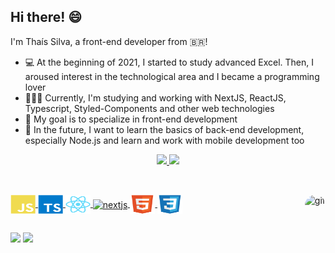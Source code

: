 ## Hi there! 😄

I'm Thaís Silva, a front-end developer from 🇧🇷!



- 💻 At the beginning of 2021, I started to study advanced Excel. Then, I aroused interest in the technological area and I became a programming lover
- 👩🏾‍💻 Currently, I'm studying and working with NextJS, ReactJS, Typescript, Styled-Components and other web technologies
- 🎯 My goal is to specialize in front-end development
- 📌 In the future, I want to learn the basics of back-end development, especially Node.js and learn and work with mobile development too


<div align="center">
  <a href="https://github.com/thaisdss">
  <img height="180em" src="https://github-readme-stats.vercel.app/api?username=thaisdss&show_icons=true&theme=dracula&include_all_commits=true&count_private=true"/>
  <img height="180em" src="https://github-readme-stats.vercel.app/api/top-langs/?username=thaisdss&layout=compact&langs_count=7&theme=dracula"/>
</div>
   
##

<div style="display: inline_block"><br>
  <img align="center" alt="javascript" height="30" width="40" src="https://raw.githubusercontent.com/devicons/devicon/master/icons/javascript/javascript-plain.svg">
  <img align="center" alt="typescript" height="30" width="40" src="https://raw.githubusercontent.com/devicons/devicon/master/icons/typescript/typescript-plain.svg">
  <img align="center" alt="reactjs" height="30" width="40" src="https://raw.githubusercontent.com/devicons/devicon/master/icons/react/react-original.svg">
   <img align="center" alt="nextjs" height="30" width="40" src="https://cdn.jsdelivr.net/gh/devicons/devicon/icons/nextjs/nextjs-line.svg">
  <img align="center" alt="html" height="30" width="40" src="https://raw.githubusercontent.com/devicons/devicon/master/icons/html5/html5-original.svg">
  <img align="center" alt="css" height="30" width="40" src="https://raw.githubusercontent.com/devicons/devicon/master/icons/css3/css3-original.svg">
  <img align="right" alt="gif" height="300" style="border-radius: 50px" src="https://i.picasion.com/pic92/53c364b976adf16e60f5ee9ee7908ace.gif">
</div>

##

   <a href="https://www.linkedin.com/in/thaisdss" target="_blank"><img src="https://img.shields.io/badge/-LinkedIn-%230077B5?style=for-the-badge&logo=linkedin&logoColor=white" target="_blank"></a>
  <a href = "mailto:thaisdss.silva@gmail.com"><img src="https://img.shields.io/badge/-Gmail-%23333?style=for-the-badge&logo=gmail&logoColor=white" target="_blank"></a>

